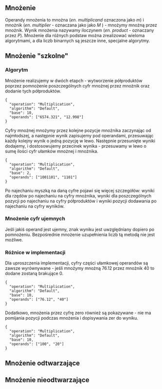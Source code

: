 ## Mnożenie
Operandy mnożenia to mnożna (*en. multiplicand* oznaczona jako $m$) i mnożnik (*en. multiplier* - oznaczana jako jako $M$ ) - mnożymy mnożną przez mnożnik.
Wynik mnożenia nazywamy iloczynem (*en. product* - oznaczany przez $P$).
 Mnożenie dla różnych podstaw można zrealizować wieloma algorytmami, a dla liczb binarnych są jeszcze inne, specjalne algorytmy.
## Mnożenie "szkolne"
### Algorytm
Mnożenie realizujemy w dwóch etapch - wytworzenie półproduktów poprzez pomnożenie poszczególnych cyfr mnożnej przez mnożnik oraz dodanie tych półproduktów.

```calc-operation
{
  "operation": "Multiplication",
  "algorithm": "Default",
  "base": 10,
  "operands": ["6574.321", "12.998"]
}
```
Cyfry mnożnej mnożymy przez kolejne pozycje mnożnika zaczynając od najmłodszej, a następnie wynik zapisujemy pod operandami,
 przesuwając każdy kolejny wynik o jedną pozycję w lewo. Następnie przesunięte wyniki dodajemy, 
 i dostosowujemy przecinek wynika - przesuwamy w lewo o sumę ilości cyfr ułamków mnożnej i mnożnika.
```calc-operation
{
  "operation": "Multiplication",
  "algorithm": "Default",
  "base": 2,
  "operands": ["1001101", "1101"]
}
```
Po najechaniu myszką na daną cyfre pojawi się więcej szczegółów: wyniki dla rzędów po najechaniu na cyfry mnożnika,
  wyniki dla poszczególnych pozycji po najechaniu na cyfry półproduktów i wyniki pozycji dodawania po najechaniu na cyfry wyników.
### Mnożenie cyfr ujemnych
Jeśli jakiś operand jest ujemny, znak wyniku jest uwzględniany dopiero po pomnożeniu. Bezpośrednie mnożenie uzupełnienia liczb tą metodą nie jest możliwe.
### Różnice w implementacji
Dla uproszczenia implementacji, cyfry części ułamkowej operandów są zawsze wyrównywane - jeśli mnożymy mnożną $76.12$ przez mnożnik $40$ 
to dodane zostaną brakujące 0.
```calc-operation
{
  "operation": "Multiplication",
  "algorithm": "Default",
  "base": 10,
  "operands": ["76.12", "40"]
}
```
 Dodatkowo, mnożenia przez cyfrę zero również są pokazywane - nie ma pomijania pozycji podczas mnożenia i dopisywania zer do wyniku.
```calc-operation
{
  "operation": "Multiplication",
  "algorithm": "Default",
  "base": 10,
  "operands": ["100", "20"]
}
```
## Mnożenie odtwarzające
## Mnożenie nieodtwarzające
